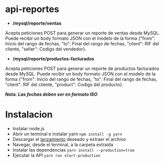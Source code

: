 # api-reportes

- **/mysql/reporte/ventas**

Acepta peticiones POST para generar un reporte de ventas desde MySQL. Puede recibir un body formato JSON con el modelo de la forma {"from": Inicio del rango de fechas, "to": Final del rango de fechas, "client": RIF del cliente, "seller": Codigo del vendedor}.

- **/mysql/reporte/productos-facturados**

Acepta peticiones POST para generar un reporte de productos facturados desde MySQL. Puede recibir un body formato JSON con el modelo de la forma {"from": Inicio del rango de fechas, "to": Final del rango de fechas, "client": RIF del cliente, "product": Codigo del producto}.


**Nota**: ***Las fechas deben ser en formato ISO***

# Instalacion

- Instalar node.js
- Abrir un terminal e instalar yarn `npm install -g yarn`
- Descargar el [lanzamiento](https://github.com/I-E-A-I-A-I-O/api-reportes/releases) deseado y extraer el archivo
- Navegar, desde el terminal, a la carpeta extraida
- Instalar las dependencias `yarn install --production=true`
- Ejecutar la API `yarn run start-production`
